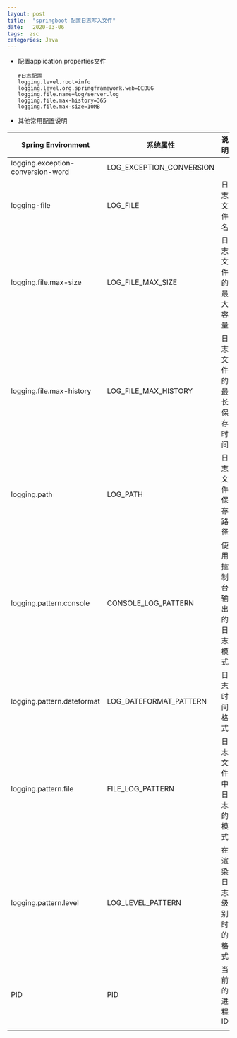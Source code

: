 ```yaml
---
layout: post
title:  "springboot 配置日志写入文件"
date:   2020-03-06
tags:  zsc
categories: Java
---
```


* 配置application.properties文件

    ```properties
    #日志配置
    logging.level.root=info
    logging.level.org.springframework.web=DEBUG
    logging.file.name=log/server.log
    logging.file.max-history=365
    logging.file.max-size=10MB
    ```

* 其他常用配置说明

| Spring Environment                | 系统属性                 | 说明                     |
| --------------------------------- | ------------------------ | ------------------------ |
| logging.exception-conversion-word | LOG_EXCEPTION_CONVERSION |                          |
| logging-file                      | LOG_FILE                 | 日志文件名               |
| logging.file.max-size             | LOG_FILE_MAX_SIZE        | 日志文件的最大容量       |
| logging.file.max-history          | LOG_FILE_MAX_HISTORY     | 日志文件的最长保存时间   |
| logging.path                      | LOG_PATH                 | 日志文件保存路径         |
| logging.pattern.console           | CONSOLE_LOG_PATTERN      | 使用控制台输出的日志模式 |
| logging.pattern.dateformat        | LOG_DATEFORMAT_PATTERN   | 日志时间格式             |
| logging.pattern.file              | FILE_LOG_PATTERN         | 日志文件中日志的模式     |
| logging.pattern.level             | LOG_LEVEL_PATTERN        | 在渲染日志级别时的格式   |
| PID                               | PID                      | 当前的进程ID             |
|                                   |                          |                          |

